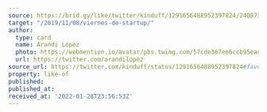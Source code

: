 ```yaml
---
source: https://brid.gy/like/twitter/kinduff/1291656488952397824/240873982
target: "/2019/11/08/viernes-de-startup/"
author:
  type: card
  name: Arandi López
  photo: https://webmention.io/avatar/pbs.twimg.com/57cde367ee6ccb95ead684f0e897aaf9966b66ba70d5c87f625b5914da65f1d1.jpg
  url: https://twitter.com/arandilopez
source_url: https://twitter.com/kinduff/status/1291656488952397824#favorited-by-240873982
property: like-of
published: 
published_at: 
received_at: '2022-01-28T23:56:53Z'
---
```


